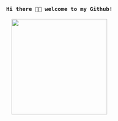 <h4 align="center"><samp> Hi there 👋🏾  welcome to my Github!</samp></h4>

<p align="center">
  <img width="250" src="https://i.gifer.com/PYh.gif">
</p>

<!--
**zakafk/zakafk** is a ✨ _special_ ✨ repository because its `README.md` (this file) appears on your GitHub profile.

Here are some ideas to get you started:

- 🔭 I’m currently working on ...
- 🌱 I’m currently learning ...
- 👯 I’m looking to collaborate on ...
- 🤔 I’m looking for help with ...
- 💬 Ask me about ...
- 📫 How to reach me: ...
- 😄 Pronouns: ...
- ⚡ Fun fact: ...
-->
